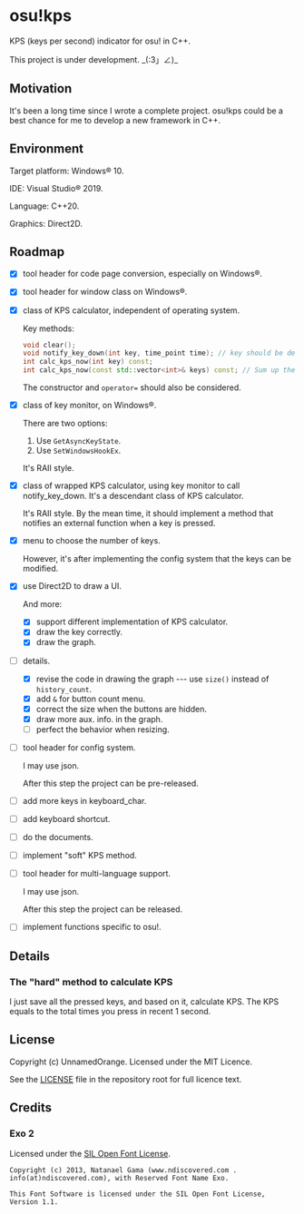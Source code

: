 # osu!kps

KPS (keys per second) indicator for osu! in C++.

This project is under development. \_(:3」∠)\_

## Motivation

It's been a long time since I wrote a complete project. osu!kps could be a best chance for me to develop a new framework in C++.

## Environment

Target platform: Windows® 10.

IDE: Visual Studio® 2019.

Language: C++20.

Graphics: Direct2D.

## Roadmap

- [x] tool header for code page conversion, especially on Windows®.

- [x] tool header for window class on Windows®.

- [x] class of KPS calculator, independent of operating system.

  Key methods:

  ```cpp
  void clear();
  void notify_key_down(int key, time_point time); // key should be defined in this header, and should be compatible with those in Windows. Whether this method should be PostMessage-like is under consideration.
  int calc_kps_now(int key) const;
  int calc_kps_now(const std::vector<int>& keys) const; // Sum up the kps. This should be quick.
  ```
  
  The constructor and `operator=` should also be considered.
  
- [x] class of key monitor, on Windows®.

  There are two options:

  1. Use `GetAsyncKeyState`.
  2. Use `SetWindowsHookEx`.

  It's RAII style.

- [x] class of wrapped KPS calculator, using key monitor to call notify_key_down. It's a descendant class of KPS calculator.

  It's RAII style. By the mean time, it should implement a method that notifies an external function when a key is pressed.

- [x] menu to choose the number of keys.

  However, it's after implementing the config system that the keys can be modified.

- [x] use Direct2D to draw a UI.

  And more:

  - [x] support different implementation of KPS calculator.
  - [x] draw the key correctly.
  - [x] draw the graph.

- [ ] details.

  - [x] revise the code in drawing the graph --- use `size()` instead of `history_count`.
  - [x] add `&` for button count menu.
  - [x] correct the size when the buttons are hidden.
  - [x] draw more aux. info. in the graph.
  - [ ] perfect the behavior when resizing.

- [ ] tool header for config system.

  I may use json.

  After this step the project can be pre-released.

- [ ] add more keys in keyboard_char.

- [ ] add keyboard shortcut.

- [ ] do the documents.

- [ ] implement "soft" KPS method.

- [ ] tool header for multi-language support.

  I may use json.

  After this step the project can be released.

- [ ] implement functions specific to osu!.

## Details

### The "hard" method to calculate KPS

I just save all the pressed keys, and based on it, calculate KPS. The KPS equals to the total times you press in recent 1 second.  

## License

Copyright (c) UnnamedOrange. Licensed under the MIT Licence.

See the [LICENSE](./LICENSE) file in the repository root for full licence text.

## Credits

### Exo 2

Licensed under the [SIL Open Font License](https://www.fontsquirrel.com/license/exo-2).

```
Copyright (c) 2013, Natanael Gama (www.ndiscovered.com . info(at)ndiscovered.com), with Reserved Font Name Exo.

This Font Software is licensed under the SIL Open Font License, Version 1.1.
```